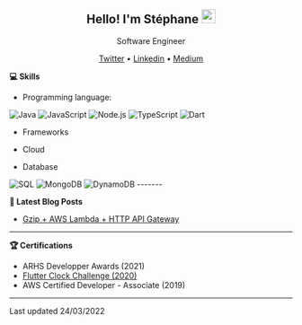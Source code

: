 

<h2 align="center">Hello! I'm Stéphane <img src="https://media.giphy.com/media/hvRJCLFzcasrR4ia7z/giphy.gif" width="25px"></h2>
<p align="center">Software Engineer</p>

<p align="center">
  <a href="https://twitter.com/Nomeyho">Twitter</a> •
  <a href="https://www.linkedin.com/in/stephane-vanberg/">Linkedin</a> •
  <a href="https://medium.com/@vanbergstephane">Medium</a>
</p>

**💻 Skills**

- Programming language:
<img alt="Java" src="https://img.shields.io/badge/Java-007396.svg?logo=java&logoColor=white">
<img alt="JavaScript" src="https://img.shields.io/badge/JavaScript-F7DF1E.svg?logo=javascript&logoColor=black">
<img alt="Node.js" src="https://img.shields.io/badge/Node.js-43853D.svg?logo=node.js&logoColor=white">
<img alt="TypeScript" src="https://img.shields.io/badge/TypeScript-007ACC.svg?logo=typescript&logoColor=white">
<img alt="Dart" src="https://img.shields.io/badge/Dart-15A6C4.svg?logo=dart&logoColor=white">

- Frameworks

- Cloud

- Database
<img alt="SQL" src="https://custom-icon-badges.herokuapp.com/badge/SQL-025E8C.svg?logo=database&logoColor=white">
<img alt="MongoDB" src ="https://img.shields.io/badge/MongoDB-4ea94b.svg?logo=mongodb&logoColor=white">
<img alt="DynamoDB" src ="https://img.shields.io/badge/MongoDB-4ea94b.svg?logo=mongodb&logoColor=white">
-------

**📝 Latest Blog Posts**

- [Gzip + AWS Lambda + HTTP API Gateway](https://medium.com/@vanbergstephane/gzip-aws-lambda-http-api-gateway-6b9c6431c564)

-------
**🏆 Certifications**

- ARHS Developper Awards (2021)
- [Flutter Clock Challenge (2020)](https://www.credential.net/983c3cf3-1fef-4e7f-bb23-e98d9ba22585?key=a0bc7f75ae239aa09f724118b34e48cbb30e08fdd4e39333cb815e906b154292)
- AWS Certified Developer - Associate (2019)

-------

Last updated 24/03/2022


